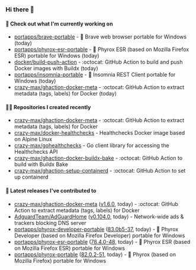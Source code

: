 ### Hi there 👋

#### 👷 Check out what I'm currently working on

- [portapps/brave-portable](https://github.com/portapps/brave-portable) - 🚀 Brave web browser portable for Windows (today)
- [portapps/phyrox-esr-portable](https://github.com/portapps/phyrox-esr-portable) - 🚀 Phyrox ESR (based on Mozilla Firefox ESR) portable for Windows (today)
- [docker/build-push-action](https://github.com/docker/build-push-action) - :octocat: GitHub Action to build and push Docker images with Buildx (today)
- [portapps/insomnia-portable](https://github.com/portapps/insomnia-portable) - 🚀 Insomnia REST Client portable for Windows (today)
- [crazy-max/ghaction-docker-meta](https://github.com/crazy-max/ghaction-docker-meta) - :octocat: GitHub Action to extract metadata (tags, labels) for Docker (today)

#### 👨‍💻 Repositories I created recently

- [crazy-max/ghaction-docker-meta](https://github.com/crazy-max/ghaction-docker-meta) - :octocat: GitHub Action to extract metadata (tags, labels) for Docker
- [crazy-max/docker-healthchecks](https://github.com/crazy-max/docker-healthchecks) - Healthchecks Docker image based on Alpine Linux
- [crazy-max/gohealthchecks](https://github.com/crazy-max/gohealthchecks) - Go client library for accessing the Healthchecks API
- [crazy-max/ghaction-docker-buildx-bake](https://github.com/crazy-max/ghaction-docker-buildx-bake) - :octocat: GitHub Action to build with Buildx Bake
- [crazy-max/ghaction-setup-containerd](https://github.com/crazy-max/ghaction-setup-containerd) - :octocat: GitHub Action to set up containerd

#### 🚀 Latest releases I've contributed to

- [crazy-max/ghaction-docker-meta](https://github.com/crazy-max/ghaction-docker-meta) ([v1.6.0](https://github.com/crazy-max/ghaction-docker-meta/releases/tag/v1.6.0), today) - :octocat: GitHub Action to extract metadata (tags, labels) for Docker
- [AdguardTeam/AdGuardHome](https://github.com/AdguardTeam/AdGuardHome) ([v0.104.0](https://github.com/AdguardTeam/AdGuardHome/releases/tag/v0.104.0), today) - Network-wide ads &amp; trackers blocking DNS server
- [portapps/phyrox-developer-portable](https://github.com/portapps/phyrox-developer-portable) ([83.0b5-37](https://github.com/portapps/phyrox-developer-portable/releases/tag/83.0b5-37), today) - 🚀 Phyrox Developer (based on Mozilla Firefox Developer) portable for Windows
- [portapps/phyrox-esr-portable](https://github.com/portapps/phyrox-esr-portable) ([78.4.0-48](https://github.com/portapps/phyrox-esr-portable/releases/tag/78.4.0-48), today) - 🚀 Phyrox ESR (based on Mozilla Firefox ESR) portable for Windows
- [portapps/phyrox-portable](https://github.com/portapps/phyrox-portable) ([82.0.2-51](https://github.com/portapps/phyrox-portable/releases/tag/82.0.2-51), today) - 🚀 Phyrox (based on Mozilla Firefox) portable for Windows
